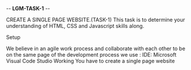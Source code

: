 --  **LGM-TASK-1**  --



CREATE A SINGLE PAGE WEBSITE.(TASK-1)
This task is to determine your understanding of HTML, CSS and Javascript skills along.

Setup

We believe in an agile work process and collaborate with each other to be on the same page of the development process we use : IDE: Microsoft Visual Code Studio Working You have to create a single page website
